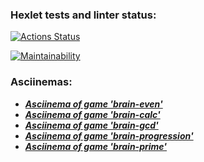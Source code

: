 ### Hexlet tests and linter status:
[![Actions Status](https://github.com/NadyKamenskaya/frontend-project-44/workflows/hexlet-check/badge.svg)](https://github.com/NadyKamenskaya/frontend-project-44/actions)

[![Maintainability](https://api.codeclimate.com/v1/badges/89dfb9212264613aaeca/maintainability)](https://codeclimate.com/github/NadyKamenskaya/frontend-project-44/maintainability)

### Asciinemas:
- [_**Asciinema of game 'brain-even'**_](https://asciinema.org/a/4SlLUQGbjUhWYVpnYHw2gql1R)
- [_**Asciinema of game 'brain-calc'**_](https://asciinema.org/a/YT6MSnthxOiWhgfqmoYHaYvXL)
- [_**Asciinema of game 'brain-gcd'**_](https://asciinema.org/a/fiRjJzMSnUGDeh2AOiBzP0mpy)
- [_**Asciinema of game 'brain-progression'**_](https://asciinema.org/a/YtISYud5RP48JQZIBtn7mbMz0)
- [_**Asciinema of game 'brain-prime'**_](https://asciinema.org/a/e7sG5MFxwxjPHjx1Be0u1bBI4)